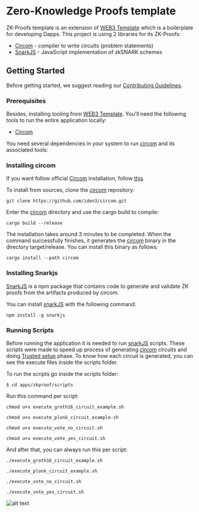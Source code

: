 # Zero-Knowledge Proofs template

ZK-Proofs template is an extension of [WEB3 Template](https://github.com/Byont-Ventures/web3-template) which is a boilerplate for developing Dapps. This project is using 2 libraries for its ZK-Proofs:

- [Circom](https://github.com/iden3/circom) - compiler to write circuits (problem statements)
- [SnarkJS](https://github.com/iden3/snarkjs) - JavaScript implementation of zkSNARK schemes

## Getting Started

Before getting started, we suggest reading our [Contributing Guidelines](/CONTRIBUTING.md).

### Prerequisites

Besides, installing tooling from [WEB3 Template](https://github.com/Byont-Ventures/web3-template). You'll need the following tools to run the entire application locally:

- [Circom](https://github.com/iden3/circom)

You need several dependencies in your system to run [circom](https://github.com/iden3/circom) and its associated tools:

### Installing circom

If you want follow official [Circom](https://docs.circom.io/getting-started/installation/#installing-circom) installation, follow [this](https://docs.circom.io/getting-started/installation/#installing-circom).

To install from sources, clone the [circom](https://github.com/iden3/circom) repository:

```
git clone https://github.com/iden3/circom.git
```

Enter the [circom](https://github.com/iden3/circom) directory and use the cargo build to compile:

```
cargo build --release
```

The installation takes around 3 minutes to be completed. When the command successfully finishes, it generates the [circom](https://github.com/iden3/circom) binary in the directory target/release. You can install this binary as follows:

```
cargo install --path circom
```

### Installing Snarkjs

[SnarkJS](https://github.com/iden3/snarkjs) is a npm package that contains code to generate and validate ZK proofs from the artifacts produced by circom.

You can install [snarkJS](https://github.com/iden3/snarkjs) with the following command:

```
npm install -g snarkjs
```

### Running Scripts

Before running the application it is needed to run [snarkJS](https://github.com/iden3/snarkjs) scripts. These scripts were made to speed up process of generating [circom](https://github.com/iden3/circom) circuits and doing [Trusted setup](https://blog.hermez.io/hermez-zero-knowledge-proofs/) phase.
To know how each circuit is generated, you can see the execute files inside the scripts folder.

To run the scripts go inside the scripts folder:

```
$ cd apps/zkproof/scripts
```

Run this command per script:

```
chmod u+x execute_groth16_circuit_example.sh

chmod u+x execute_plonk_circuit_example.sh

chmod u+x execute_vote_no_circuit.sh

chmod u+x execute_vote_yes_circuit.sh
```

And after that, you can always run this per script:

```
./execute_groth16_circuit_example.sh

./execute_plonk_circuit_example.sh

./execute_vote_no_circuit.sh

./execute_vote_yes_circuit.sh
```

![alt text](https://github.com/ignashub/web3-template/blob/main/apps/zkproof/diagrams/diagrams_of_circuits.png?raw=true)
